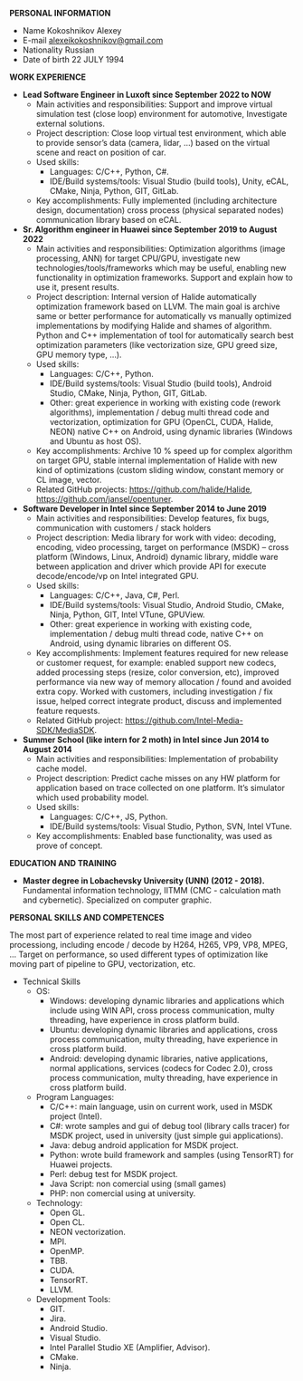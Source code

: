 **PERSONAL INFORMATION**

* Name		Kokoshnikov Alexey
* E-mail		alexeikokoshnikov@gmail.com
* Nationality		Russian
* Date of birth		22 JULY 1994

**WORK EXPERIENCE**
* **Lead Software Engineer in Luxoft since September 2022 to NOW**
  * Main activities and responsibilities:
      Support and improve virtual simulation test (close loop) environment for automotive, Investigate external solutions.
  * Project description:
      Close loop virtual test environment, which able to provide sensor’s data (camera, lidar, …) based on the virtual scene and react on position of car.
  * Used skills:
      * Languages: C/C++, Python, C#.
      * IDE/Build systems/tools: Visual Studio (build tools), Unity, eCAL, CMake, Ninja, Python, GIT, GitLab.
  * Key accomplishments: Fully implemented (including architecture design, documentation) cross process (physical separated nodes) communication library based on eCAL.
* **Sr. Algorithm engineer in Huawei since September 2019 to August 2022**
  * Main activities and responsibilities:
      Optimization algorithms (image processing, ANN) for target CPU/GPU, investigate new technologies/tools/frameworks which may be useful, enabling new functionality in optimization frameworks. Support and explain how to use it, present results.
  * Project description:
      Internal version of Halide automatically optimization framework based on LLVM. The main goal is archive same or better performance for automatically vs manually optimized implementations by modifying Halide and shames of algorithm. Python and C++ implementation of tool for automatically search best optimization parameters (like vectorization size, GPU greed size, GPU memory type, …).
  * Used skills:
      * Languages: C/C++, Python.
      * IDE/Build systems/tools: Visual Studio (build tools), Android Studio, CMake, Ninja, Python, GIT, GitLab.
      * Other: great experience in working with existing code (rework algorithms), implementation / debug multi thread code and vectorization, optimization for GPU (OpenCL, CUDA, Halide, NEON) native C++ on Android, using dynamic libraries (Windows and Ubuntu as host OS).
  * Key accomplishments: Archive 10 % speed up for complex algorithm on target GPU, stable internal implementation of Halide with new kind of optimizations (custom sliding window, constant memory or CL image, vector.
  * Related GitHub projects: https://github.com/halide/Halide, https://github.com/jansel/opentuner.
* **Software Developer in Intel since September 2014 to June 2019**
  * Main activities and responsibilities:
      Develop features, fix bugs, communication with customers / stack holders
  * Project description:
      Media library for work with video: decoding, encoding, video processing, target on performance (MSDK) – cross platform  (Windows, Linux, Android) dynamic library,  middle ware between application and driver which provide API for execute decode/encode/vp on Intel integrated GPU.
  * Used skills:
      * Languages: C/C++, Java, C#, Perl.
      * IDE/Build systems/tools: Visual Studio, Android Studio, CMake, Ninja, Python, GIT, Intel VTune, GPUView.
      * Other: great experience in  working with existing code, implementation / debug multi thread code, native C++ on Android, using dynamic libraries on different OS.
  * Key accomplishments:
      Implement features required for new release or customer request, for example: enabled support new codecs, added processing steps (resize, color conversion, etc), improved performance via new way of memory allocation / found and avoided extra copy. Worked with customers, including investigation / fix issue, helped correct integrate product, discuss and implemented feature requests.
  * Related GitHub project: https://github.com/Intel-Media-SDK/MediaSDK.
* **Summer School (like intern for 2 moth) in Intel since Jun 2014 to August 2014**
  * Main activities and responsibilities:
      Implementation of probability cache model.
  * Project description:
      Predict cache misses on any HW platform for application based on trace collected on one platform. It’s simulator which used probability model.
  * Used skills:
      * Languages: C/C++, JS, Python.
      * IDE/Build systems/tools: Visual Studio, Python, SVN, Intel VTune.
  * Key accomplishments:
      Enabled base functionality, was used as prove of concept.

**EDUCATION AND TRAINING**
  * **Master degree in Lobachevsky University (UNN) (2012 - 2018).** Fundamental information technology, IITMM (CMC  - calculation math and cybernetic). Specialized on computer graphic.

**PERSONAL SKILLS AND COMPETENCES**


The most part of experience related to real time image and video processiong, including encode / decode by H264, H265, VP9, VP8, MPEG, ... Target on performance, so used different types of optimization like moving part of pipeline to GPU, vectorization, etc.

* Technical Skills
    * OS:
        * Windows: developing dynamic libraries and applications which include using WIN API, cross process communication, multy threading, have experience in cross platform build.
        * Ubuntu: developing dynamic libraries and applications, cross process communication, multy threading, have experience in cross platform build.
        * Android: developing dynamic libraries, native applications, normal applications, services (codecs for Codec 2.0), cross process communication, multy threading, have experience in cross platform build.
    * Program Languages:
        * C/C++: main language, usin on current work, used in MSDK project (Intel).
        * C#: wrote samples and gui of debug tool (library calls tracer) for MSDK project, used in university (just simple gui applications).
        * Java: debug android application for MSDK project.
        * Python: wrote build framework and samples (using TensorRT) for Huawei projects.
        * Perl: debug test for MSDK project.
        * Java Script: non comercial using (small games)
        * PHP: non comercial using at university.
    * Technology:
        * Open GL.
        * Open CL.
        * NEON vectorization.
        * MPI.
        * OpenMP.
        * TBB.
        * CUDA.
        * TensorRT.
        * LLVM.
    * Development Tools:
        * GIT.
        * Jira.
        * Android Studio.
        * Visual Studio.
        * Intel Parallel Studio XE (Amplifier, Advisor).
        * CMake.
        * Ninja.
